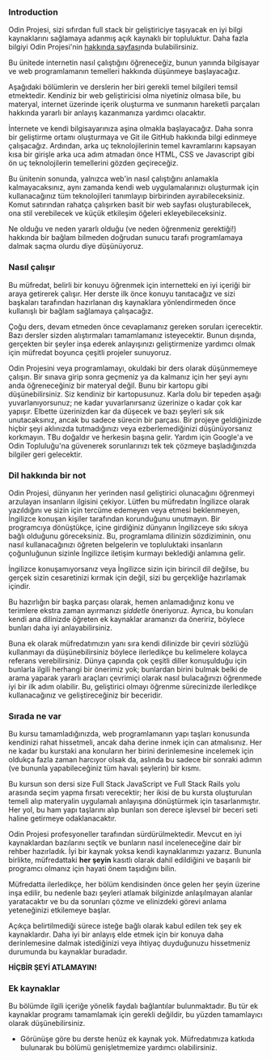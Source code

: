 ### Introduction

Odin Projesi, sizi sıfırdan full stack bir geliştiriciye taşıyacak en iyi bilgi kaynaklarını sağlamaya adanmış açık kaynaklı bir topluluktur. Daha fazla bilgiyi Odin Projesi'nin [hakkında sayfası](https://www.theodinproject.com/about)nda bulabilirsiniz.

Bu ünitede internetin nasıl çalıştığını öğreneceğiz, bunun yanında bilgisayar ve web programlamanın temelleri hakkında düşünmeye başlayacağız.

Aşağıdaki bölümlerin ve derslerin her biri gerekli temel bilgileri temsil etmektedir. Kendiniz bir web geliştiricisi olma niyetiniz olmasa bile, bu materyal, internet üzerinde içerik oluşturma ve sunmanın hareketli parçaları hakkında yararlı bir anlayış kazanmanıza yardımcı olacaktır.

İnternete ve kendi bilgisayarınıza aşina olmakla başlayacağız. Daha sonra bir geliştirme ortamı oluşturmaya ve Git ile GitHub hakkında bilgi edinmeye çalışacağız. Ardından, arka uç teknolojilerinin temel kavramlarını kapsayan kısa bir girişle arka uca adım atmadan önce HTML, CSS ve Javascript gibi ön uç teknolojilerin temellerini gözden geçireceğiz.

Bu ünitenin sonunda, yalnızca web'in nasıl çalıştığını anlamakla kalmayacaksınız, aynı zamanda kendi web uygulamalarınızı oluşturmak için kullanacağınız tüm teknolojileri tanımlayıp birbirinden ayırabileceksiniz. Komut satırından rahatça çalışırken basit bir web sayfası oluşturabilecek, ona stil verebilecek ve küçük etkileşim öğeleri ekleyebileceksiniz.

Ne olduğu ve neden yararlı olduğu (ve neden öğrenmeniz gerektiği!) hakkında bir bağlam bilmeden doğrudan sunucu tarafı programlamaya dalmak saçma olurdu diye düşünüyoruz.

### Nasıl çalışır

Bu müfredat, belirli bir konuyu öğrenmek için internetteki en iyi içeriği bir araya getirerek çalışır. Her derste ilk önce konuyu tanıtacağız ve sizi başkaları tarafından hazırlanan dış kaynaklara yönlendirmeden önce kullanışlı bir bağlam sağlamaya çalışacağız.

Çoğu ders, devam etmeden önce cevaplamanız gereken soruları içerecektir. Bazı dersler sizden alıştırmaları tamamlamanız isteyecektir. Bunun dışında, gerçekten bir şeyler inşa ederek anlayışınızı geliştirmenize yardımcı olmak için müfredat boyunca çeşitli projeler sunuyoruz.

Odin Projesini veya programlamayı, okuldaki bir ders olarak düşünmemeye çalışın. Bir sınava girip sonra geçmeniz ya da kalmanız için her şeyi aynı anda öğreneceğiniz bir materyal değil. Bunu bir kartopu gibi düşünebilirsiniz. Siz kendiniz bir kartopusunuz. Karla dolu bir tepeden aşağı yuvarlanıyorsunuz; ne kadar yuvarlanırsanız üzerinize o kadar çok kar yapışır. Elbette üzerinizden kar da düşecek ve bazı şeyleri sık sık unutacaksınız, ancak bu sadece sürecin bir parçası. Bir projeye geldiğinizde hiçbir şeyi aklınızda tutmadığınızı veya ezberlemediğinizi düşünüyorsanız korkmayın. TBu doğaldır ve herkesin başına gelir. Yardım için Google'a ve Odin Topluluğu'na güvenerek sorunlarınızı tek tek çözmeye başladığınızda bilgiler geri gelecektir.

### Dil hakkında bir not

Odin Projesi, dünyanın her yerinden nasıl geliştirici olunacağını öğrenmeyi arzulayan insanların ilgisini çekiyor. Lütfen bu müfredatın İngilizce olarak yazıldığını ve sizin için tercüme edemeyen veya etmesi beklenmeyen, İngilizce konuşan kişiler tarafından korunduğunu unutmayın. Bir programcıya dönüştükçe, içine girdiğiniz dünyanın İngilizceye sıkı sıkıya bağlı olduğunu göreceksiniz. Bu, programlama dilinizin sözdiziminin, onu nasıl kullanacağınızı öğreten belgelerin ve topluluktaki insanların çoğunluğunun sizinle İngilizce iletişim kurmayı beklediği anlamına gelir.

İngilizce konuşamıyorsanız veya İngilizce sizin için birincil dil değilse, bu gerçek sizin cesaretinizi kırmak için değil, sizi bu gerçekliğe hazırlamak içindir.

Bu hazırlığın bir başka parçası olarak, hemen anlamadığınız konu ve terimlere ekstra zaman ayırmanızı *şiddetle* öneriyoruz. Ayrıca, bu konuları kendi ana dilinizde öğreten ek kaynaklar aramanızı da öneririz, böylece bunları daha iyi anlayabilirsiniz.

Buna ek olarak müfredatımızın yanı sıra kendi dilinizde bir çeviri sözlüğü kullanmayı da düşünebilirsiniz böylece  ilerledikçe bu kelimelere kolayca referans verebilirsiniz. Dünya çapında çok çeşitli diller konuşulduğu için bunlarla ilgili herhangi bir önerimiz yok; bunlardan birini bulmak belki de arama yaparak yararlı araçları çevrimiçi olarak nasıl bulacağınızı öğrenmede iyi bir ilk adım olabilir. Bu, geliştirici olmayı öğrenme sürecinizde ilerledikçe kullanacağınız ve geliştireceğiniz bir beceridir.

### Sırada ne var

Bu kursu tamamladığınızda, web programlamanın yapı taşları konusunda kendinizi rahat hissetmeli, ancak daha derine inmek için can atmalısınız. Her ne kadar bu kurstaki ana konuların her birini derinlemesine incelemek için oldukça fazla zaman harcıyor olsak da, aslında bu sadece bir sonraki adımın (ve bununla yapabileceğiniz tüm havalı şeylerin) bir kısmı.

Bu kursun son dersi size Full Stack JavaScript ve Full Stack Rails yolu arasında seçim yapma fırsatı verecektir; her ikisi de bu kursta oluşturulan temeli alıp materyalin uygulamalı anlayışına dönüştürmek için tasarlanmıştır. Her yol, bu ham yapı taşlarını alıp bunları son derece işlevsel bir beceri seti haline getirmeye odaklanacaktır.

Odin Projesi profesyoneller tarafından sürdürülmektedir. Mevcut en iyi kaynaklardan bazılarını seçtik ve bunların nasıl inceleneceğine dair bir rehber hazırladık. İyi bir kaynak yoksa kendi kaynaklarımızı yazarız. Bununla birlikte, müfredattaki **her şeyin** kasıtlı olarak dahil edildiğini ve başarılı bir programcı olmanız için hayati önem taşıdığını bilin.

Müfredatta ilerledikçe, her bölüm kendisinden önce gelen her şeyin üzerine inşa edilir, bu nedenle bazı şeyleri atlamak bilginizde anlaşılmayan alanlar yaratacaktır ve bu da sorunları çözme ve elinizdeki görevi anlama yeteneğinizi etkilemeye başlar.

Açıkça belirtilmediği sürece isteğe bağlı olarak kabul edilen tek şey ek kaynaklardır. Daha iyi bir anlayış elde etmek için bir konuya daha derinlemesine dalmak istediğinizi veya ihtiyaç duyduğunuzu hissetmeniz durumunda bu kaynaklar buradadır.

**HİÇBİR ŞEYİ ATLAMAYIN!** 

### Ek kaynaklar

Bu bölümde ilgili içeriğe yönelik faydalı bağlantılar bulunmaktadır. Bu tür ek kaynaklar programı tamamlamak için gerekli değildir, bu yüzden tamamlayıcı olarak düşünebilirsiniz.
 
- Görünüşe göre bu derste henüz ek kaynak yok. Müfredatımıza katkıda bulunarak bu bölümü genişletmemize yardımcı olabilirsiniz.